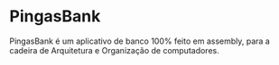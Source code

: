 # PingasBank
PingasBank é um aplicativo de banco 100% feito em assembly, para a cadeira de Arquitetura e Organização de computadores.
